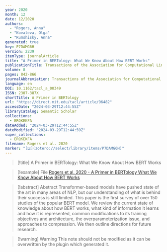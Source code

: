 ```yaml
---
year: 2020
month: 12
date: 12/2020
authors:
  - "Rogers, Anna"
  - "Kovaleva, Olga"
  - "Rumshisky, Anna"
generated: true
key: P7DAMG6H
version: 2239
itemType: journalArticle
title: "A Primer in BERTology: What We Know About How BERT Works"
publicationTitle: Transactions of the Association for Computational Linguistics
volume: 8
pages: 842-866
journalAbbreviation: Transactions of the Association for Computational Linguistics
language: en
DOI: 10.1162/tacl_a_00349
ISSN: 2307-387X
shortTitle: A Primer in BERTology
url: "https://direct.mit.edu/tacl/article/96482"
accessDate: "2024-03-29T12:44:55Z"
libraryCatalog: Semantic Scholar
collections:
  - ERQKEKFA
dateAdded: "2024-03-29T12:44:55Z"
dateModified: "2024-03-29T12:44:59Z"
super_collections:
  - ERQKEKFA
filename: Rogers et al. 2020
marker: "[🇿](zotero://select/library/items/P7DAMG6H)"
---
```


> [!title] A Primer in BERTology: What We Know About How BERT Works

> [!example] File
> [Rogers et al. 2020 - A Primer in BERTology What We Know About How BERT Works](/Papers/PDFs/Rogers%20et%20al.%202020%20-%20A%20Primer%20in%20BERTology%20What%20We%20Know%20About%20How%20BERT%20Works.pdf)

> [!abstract] Abstract
> Transformer-based models have pushed state of the art in many areas of NLP, but our understanding of what is behind their success is still limited. This paper is the first survey of over 150 studies of the popular BERT model. We review the current state of knowledge about how BERT works, what kind of information it learns and how it is represented, common modifications to its training objectives and architecture, the overparameterization issue, and approaches to compression. We then outline directions for future research.

>[!warning] Warning
> This note should not be modified as it can be overwritten by the plugin which generated it.

